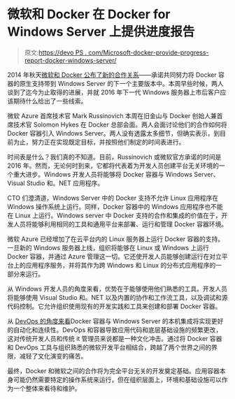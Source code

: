 # 微软和 Docker 在 Docker for Windows Server 上提供进度报告

> 原文:[https://devo PS . com/Microsoft-docker-provide-progress-report-docker-windows-server/](https://devops.com/microsoft-docker-provide-progress-report-docker-windows-server/)

2014 年秋天[微软和 Docker 公布了新的合作关系](https://devops.com/2014/10/16/microsoft-partners-docker-bring-containers-windows-server/)——承诺共同努力将 Docker 容器的原生支持带到 Windows Server 的下一个主要版本中。本周早些时候，两人谈到了迄今为止取得的进展，并就 2016 年下一代 Windows 服务器上市后客户应该期待什么给出了一些线索。

微软 Azure 首席技术官 Mark Russinovich 本周在旧金山与 Docker 创始人兼首席技术官 Solomon Hykes 在 Docker 总部会面。两人会面讨论他们的合作如何将 Docker 容器引入 Windows Server。两人没有透露太多细节，但确实表示，到目前为止，努力正在实现既定目标，并按照他们制定的时间表进行。

时间表是什么？我们真的不知道。目前，Russinovich 或微软官方承诺的时间是 2016 年。然而，无论何时到来，它都将代表着为开发人员创建平台无关环境的一个重大进步。Windows 开发人员将能够将 Docker 容器与 Windows Server、Visual Studio 和。NET 应用程序。

CTO 们澄清道，Windows Server 中的 Docker 支持不允许 Linux 应用程序在 Windows 操作系统上运行。同样，Docker 容器中的 Windows 应用程序也不能在 Linux 上运行。Windows server 中 Docker 支持的合作和集成的价值在于，开发人员将能够利用相同的工具和通用平台来部署、运行和管理 Docker 容器环境。

微软 Azure 已经增加了在云平台内的 Linux 服务器上运行 Docker 容器的支持。一旦新的 Windows 服务器上线，组织将能够在 Linux 或 Windows 上运行 Docker 容器，并通过 Azure 管理这一切。它还使开发人员能够创建运行在对立平台上的应用程序服务，并将其作为跨 Windows 和 Linux 的分布式应用程序的一部分来运行。

从 Windows 开发人员的角度来看，优势在于能够使用他们熟悉的工具。开发人员将能够使用 Visual Studio 和。NET 以及内置的协作和工作流工具，以及调试和源代码控制。它允许组织使用现有的开发实践和工具来创建和部署 Docker 容器。

从 [DevOps 的角度来看](https://devops.com/2014/11/03/microsoft-determined-get-left-behind-devops/)Docker 容器与 Windows Server 的本机集成将实现更好的自动化和连续性。DevOps 和容器导致应用代码和底层基础设施的频繁更改，这对传统开发人员和传统 it 管理员来说都是一种文化冲击。通过将 Docker 容器和 DevOps 工具与组织熟悉的微软开发平台相结合，跨越了两个世界之间的界限，减轻了文化演变的痛苦。

最终，Docker 和微软之间的合作将为完全平台无关的开发奠定基础。应用容器本身可能仍然需要特定的操作系统来运行，但在组织层面上，环境和基础设施可以作为一个整体来看待和维护。